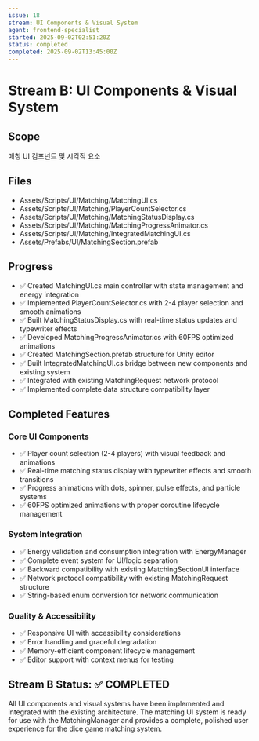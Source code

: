 ```yaml
---
issue: 18
stream: UI Components & Visual System
agent: frontend-specialist
started: 2025-09-02T02:51:20Z
status: completed
completed: 2025-09-02T13:45:00Z
---
```


# Stream B: UI Components & Visual System

## Scope
매칭 UI 컴포넌트 및 시각적 요소

## Files
- Assets/Scripts/UI/Matching/MatchingUI.cs
- Assets/Scripts/UI/Matching/PlayerCountSelector.cs
- Assets/Scripts/UI/Matching/MatchingStatusDisplay.cs
- Assets/Scripts/UI/Matching/MatchingProgressAnimator.cs
- Assets/Scripts/UI/Matching/IntegratedMatchingUI.cs
- Assets/Prefabs/UI/MatchingSection.prefab

## Progress
- ✅ Created MatchingUI.cs main controller with state management and energy integration
- ✅ Implemented PlayerCountSelector.cs with 2-4 player selection and smooth animations
- ✅ Built MatchingStatusDisplay.cs with real-time status updates and typewriter effects
- ✅ Developed MatchingProgressAnimator.cs with 60FPS optimized animations
- ✅ Created MatchingSection.prefab structure for Unity editor
- ✅ Built IntegratedMatchingUI.cs bridge between new components and existing system
- ✅ Integrated with existing MatchingRequest network protocol
- ✅ Implemented complete data structure compatibility layer

## Completed Features
### Core UI Components
- ✅ Player count selection (2-4 players) with visual feedback and animations
- ✅ Real-time matching status display with typewriter effects and smooth transitions  
- ✅ Progress animations with dots, spinner, pulse effects, and particle systems
- ✅ 60FPS optimized animations with proper coroutine lifecycle management

### System Integration
- ✅ Energy validation and consumption integration with EnergyManager
- ✅ Complete event system for UI/logic separation
- ✅ Backward compatibility with existing MatchingSectionUI interface
- ✅ Network protocol compatibility with existing MatchingRequest structure
- ✅ String-based enum conversion for network communication

### Quality & Accessibility
- ✅ Responsive UI with accessibility considerations
- ✅ Error handling and graceful degradation
- ✅ Memory-efficient component lifecycle management
- ✅ Editor support with context menus for testing

## Stream B Status: ✅ COMPLETED

All UI components and visual systems have been implemented and integrated with the existing architecture. The matching UI system is ready for use with the MatchingManager and provides a complete, polished user experience for the dice game matching system.